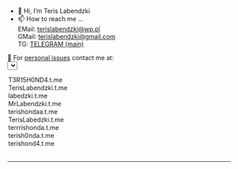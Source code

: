 - 👋 Hi, I’m Teris Labendzki<br>
- 📫 How to reach me ... <br>
EMail: <a href="mailto:terislabendzki@wp.pl">terislabendzki@wp.pl</a><br>
GMail: <a href="mailto:terislabendzki@gmail.com">terislabendzki@gmail.com</a><br>
TG: <a href="terrishonda">TELEGRAM (main)</a><br>

📩 For <u>personal issues</u> contact me at:<br>
<select id="telegram">
<option value="T3R15H0ND4.t.me">T3R15H0ND4.t.me</option>
<option value="TerisLabendzki.t.me">TerisLabendzki.t.me</option>
<option value="labedzki.t.me">labedzki.t.me</option>
<option value="MrLabendzki.t.me">MrLabendzki.t.me</option>
<option value="terishondaa.t.me">terishondaa.t.me</option>
<option value="TerisLabedzki.t.me">TerisLabedzki.t.me</option>
<option value="terrrishonda.t.me">terrrishonda.t.me</option>
<option value="terish0nda.t.me">terish0nda.t.me</option>
<option value="terishond4.t.me">terishond4.t.me</option>
</select><br>

<div id="tglink"></div>
<script type="text/javascript">
    document.getElementById("telegram").addEventListener("change", function(){
    document.getElementById('tglink').innerHTML = "<a href='"+this.value + "'>"+this.value+"</a>";
    });
</script>


<hr>
<!---
terishonda/terishonda is a ✨ special ✨ repository because its `README.md` (this file) appears on your GitHub profile.
You can click the Preview link to take a look at your changes.
--->
